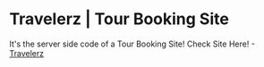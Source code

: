 # Travelerz | Tour Booking Site
It's the server side code of a Tour Booking Site! Check Site Here! - [Travelerz](https://travelerz-munimrh.web.app/)